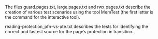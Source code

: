 The files guard.pages.txt, large.pages.txt and rwx.pages.txt describe the creation of various test scenarios using the tool MemTest (the first letter is the command for the interactive tool).

reading-protection_pfn-vs-pte.txt describes the tests for identifying the correct and fastest source for the page’s protection in transition.
